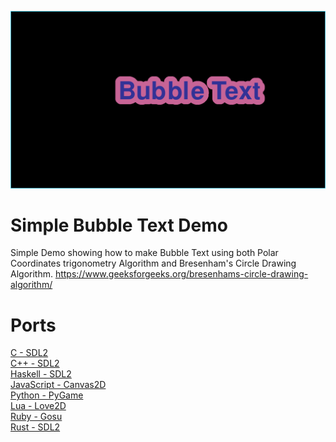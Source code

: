 ![Screenshot](screenshot.png)

# Simple Bubble Text Demo
Simple Demo showing how to make Bubble Text using both Polar Coordinates trigonometry Algorithm and Bresenham's Circle Drawing Algorithm. https://www.geeksforgeeks.org/bresenhams-circle-drawing-algorithm/

# Ports
[C - SDL2](C-SDL2)\
[C++ - SDL2](Cpp-SDL2)\
[Haskell - SDL2](Haskell-SDL2)\
[JavaScript - Canvas2D](JavaScript-Canvas2D)\
[Python - PyGame](Python-Pygame)\
[Lua - Love2D](Lua-Love2D)\
[Ruby - Gosu](Ruby-Gosu)\
[Rust - SDL2](Rust-SDL2)
